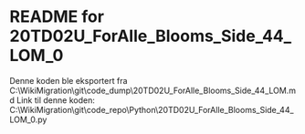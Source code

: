 # README for 20TD02U_ForAlle_Blooms_Side_44_LOM_0
Denne koden ble eksportert fra C:\WikiMigration\git\code_dump\20TD02U_ForAlle_Blooms_Side_44_LOM.md
Link til denne koden: C:\WikiMigration\git\code_repo\Python\20TD02U_ForAlle_Blooms_Side_44_LOM_0.py

